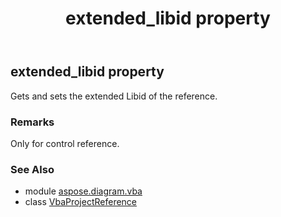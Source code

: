 ﻿---
title: extended_libid property
second_title: Aspose.Diagram for Python via .NET API References
description: 
type: docs
weight: 30
url: /python-net/aspose.diagram.vba/vbaprojectreference/extended_libid/
is_root: false
---

## extended_libid property


Gets and sets the extended Libid of the reference.
### Remarks 


Only for control reference.

### See Also
* module [aspose.diagram.vba](../../)
* class [VbaProjectReference](/diagram/python-net/aspose.diagram.vba/vbaprojectreference)
